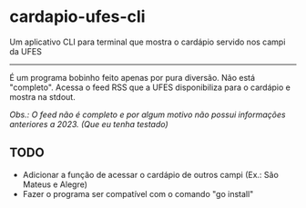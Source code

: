 # cardapio-ufes-cli

Um aplicativo CLI para terminal que mostra o cardápio servido nos campi da UFES

---

É um programa bobinho feito apenas por pura diversão. Não está "completo". Acessa o feed RSS que a UFES disponibiliza para o cardápio e mostra na stdout.

_Obs.: O feed não é completo e por algum motivo não possui informações anteriores a 2023. (Que eu tenha testado)_

## TODO

 - Adicionar a função de acessar o cardápio de outros campi (Ex.: São Mateus e Alegre)
 - Fazer o programa ser compatível com o comando "go install"
